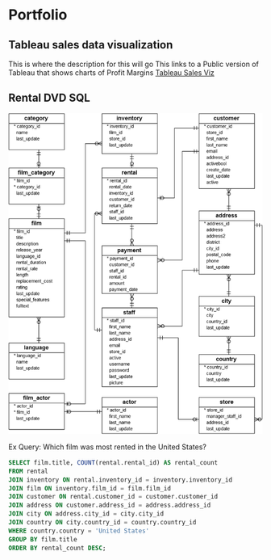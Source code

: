 # Portfolio

## Tableau sales data visualization 
This is where the description for this will go 
This links to a Public version of Tableau that shows charts of Profit Margins [Tableau Sales Viz](https://www.example.com)

## Rental DVD SQL

![DVD Rental Database Schema](https://github.com/mkcr53/portfolio/blob/main/dvd-rental-sample-database-diagram.png)

Ex Query: Which film was most rented in the United States?
```SQL
SELECT film.title, COUNT(rental.rental_id) AS rental_count
FROM rental
JOIN inventory ON rental.inventory_id = inventory.inventory_id
JOIN film ON inventory.film_id = film.film_id
JOIN customer ON rental.customer_id = customer.customer_id
JOIN address ON customer.address_id = address.address_id
JOIN city ON address.city_id = city.city_id
JOIN country ON city.country_id = country.country_id
WHERE country.country = 'United States'
GROUP BY film.title
ORDER BY rental_count DESC;
```
